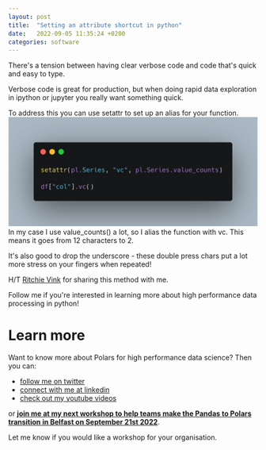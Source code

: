 ```yaml
---
layout: post
title:  "Setting an attribute shortcut in python"
date:   2022-09-05 11:35:24 +0200
categories: software
---
```

There's a tension between having clear verbose code and code that's quick and easy to type.

Verbose code is great for production, but when doing rapid data exploration in ipython or jupyter you really want something quick.

To address this you can use setattr to set up an alias for your function.
![Code to set your attribute shortcut](/img/setattr.jpeg)
In my case I use value_counts() a lot, so I alias the function with vc. This means it goes from 12 characters to 2.

It's also good to drop the underscore - these double press chars put a lot more stress on your fingers when repeated!

H/T [Ritchie Vink](https://twitter.com/RitchieVink) for sharing this method with me.

Follow me if you're interested in learning more about high performance data processing in python!

# Learn more
Want to know more about Polars for high performance data science? Then you can:
- [follow me on twitter](https://twitter.com/braaannigan)
- [connect with me at linkedin](https://www.linkedin.com/in/liam-brannigan-9080b214a/)
- [check out my youtube videos](https://www.youtube.com/watch?v=nGritAo-71o)

or [**join me at my next workshop to help teams make the Pandas to Polars transition in Belfast on September 21st 2022**](https://www.eventbrite.com/e/from-pandas-to-polars-tickets-399410917807?aff=ebdssbdestsearch).

Let me know if you would like a workshop for your organisation.